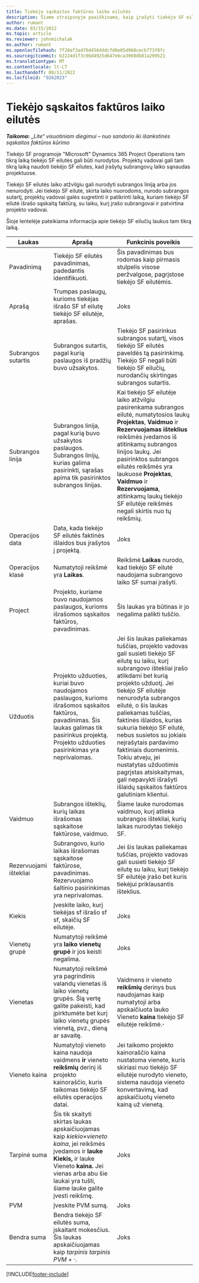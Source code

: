 ```yaml
---
title: Tiekėjo sąskaitos faktūros laiko eilutės
description: Šiame straipsnyje paaiškinama, kaip įrašyti tiekėjo SF eilutes, skirtas laiko išlaidoms, kurias įdeda subrangovai.
author: rumant
ms.date: 03/15/2022
ms.topic: article
ms.reviewer: johnmichalak
ms.author: rumant
ms.openlocfilehash: 7f28af3ad76d456dddcfd8e85d968cecb773f8fc
ms.sourcegitcommit: b2224d1f3c0bd4925d647e6ca3960db81a209521
ms.translationtype: MT
ms.contentlocale: lt-LT
ms.lasthandoff: 08/11/2022
ms.locfileid: "9262023"
---
```

# <a name="vendor-invoice-lines-for-time"></a>Tiekėjo sąskaitos faktūros laiko eilutės

_**Taikoma:** „Lite“ visuotiniam diegimui – nuo sandorio iki išankstinės sąskaitos faktūros kūrimo_

Tiekėjo SF programoje "Microsoft" Dynamics 365 Project Operations tam tikrą laiką tiekėjo SF eilutės gali būti nurodytos. Projektų vadovai gali tam tikrą laiką naudoti tiekėjo SF eilutes, kad įrašytų subrangovų laiko sąnaudas projektuose.

Tiekėjo SF eilutės laiko atžvilgiu gali nurodyti subrangos liniją arba jos nenurodyti. Jei tiekėjo SF eilutė, skirta laiko nuorodoms, nurodo subrangos sutartį, projektų vadovai galės sugretinti ir patikrinti laiką, kuriam tiekėjo SF eilutė išrašo sąskaitą faktūrą, su laiku, kurį įrašo subrangovai ir patvirtina projekto vadovai.

Šioje lentelėje pateikiama informacija apie tiekėjo SF eilučių laukus tam tikrą laiką.

| Laukas | Aprašą | Funkcinis poveikis |
| --- | --- | --- |
| Pavadinimą | Tiekėjo SF eilutės pavadinimas, padedantis identifikuoti. | Šis pavadinimas bus rodomas kaip pirmasis stulpelis visose peržvalgose, pagrįstose tiekėjo SF eilutėmis. |
| Aprašą | Trumpas paslaugų, kurioms tiekėjas išrašo SF sf eilutę tiekėjo SF eilutėje, aprašas. | Joks |
| Subrangos sutartis | Subrangos sutartis, pagal kurią paslaugos iš pradžių buvo užsakytos. | Tiekėjo SF pasirinkus subrangos sutartį, visos tiekėjo SF eilutės paveldės tą pasirinkimą. Tiekėjo SF negali būti tiekėjo SF eilučių, nurodančių skirtingas subrangos sutartis. |
| Subrangos linija | Subrangos linija, pagal kurią buvo užsakytos paslaugos. Subrangos linijų, kurias galima pasirinkti, sąrašas apima tik pasirinktos subrangos linijas. | Kai tiekėjo SF eilutėje laiko atžvilgiu pasirenkama subrangos eilutė, numatytosios laukų **Projektas**, **Vaidmuo** ir **Rezervuojamas išteklius** reikšmės įvedamos iš atitinkamų subrangos linijos laukų. Jei pasirinktos subrangos eilutės reikšmės yra laukuose **Projektas**, **Vaidmuo** ir **Rezervuojama**, atitinkamų laukų tiekėjo SF eilutėje reikšmės negali skirtis nuo tų reikšmių. |
| Operacijos data | Data, kada tiekėjo SF eilutės faktinės išlaidos bus įrašytos į projektą. | Joks |
| Operacijos klasė | Numatytoji reikšmė yra **Laikas**. | Reikšmė **Laikas** nurodo, kad tiekėjo SF eilutė naudojama subrangovo laiko SF sumai įrašyti. |
| Project | Projekto, kuriame buvo naudojamos paslaugos, kurioms išrašomos sąskaitos faktūros, pavadinimas. | Šis laukas yra būtinas ir jo negalima palikti tuščio. |
| Užduotis | Projekto užduoties, kuriai buvo naudojamos paslaugos, kurioms išrašomos sąskaitos faktūros, pavadinimas. Šis laukas galimas tik pasirinkus projektą. Projekto užduoties pasirinkimas yra neprivalomas. | Jei šis laukas paliekamas tuščias, projekto vadovas gali susieti tiekėjo SF eilutę su laiku, kurį subrangovo ištekliai įrašo atlikdami bet kurią projekto užduotį. Jei tiekėjo SF eilutėje nenurodyta subrangos eilutė, o šis laukas paliekamas tuščias, faktinės išlaidos, kurias sukuria tiekėjo SF eilutė, nebus susietos su jokiais neįrašytais pardavimo faktiniais duomenimis. Tokiu atveju, jei nustatytas užduotimis pagrįstas atsiskaitymas, gali nepavykti išrašyti išlaidų sąskaitos faktūros galutiniam klientui. |
| Vaidmuo | Subrangos išteklių, kurių laikas išrašomas sąskaitose faktūrose, vaidmuo. | Šiame lauke nurodomas vaidmuo, kurį atlieka subrangos ištekliai, kurių laikas nurodytas tiekėjo SF. |
| Rezervuojami ištekliai | Subrangovo, kurio laikas išrašomas sąskaitose faktūrose, pavadinimas. Rezervuojamo šaltinio pasirinkimas yra neprivalomas. | Jei šis laukas paliekamas tuščias, projekto vadovas gali susieti tiekėjo SF eilutę su laiku, kurį tiekėjo SF eilutėje įrašo bet kuris tiekėjui priklausantis išteklius. |
| Kiekis | Įveskite laiko, kurį tiekėjas sf išrašo sf sf, skaičių SF eilutėje. |Joks |
| Vienetų grupė | Numatytoji reikšmė yra **laiko vienetų grupė** ir jos keisti negalima. | Joks |
| Vienetas | Numatytoji reikšmė yra pagrindinis valandų vienetas iš laiko vienetų grupės. Šią vertę galite pakeisti, kad įpirktumėte bet kurį laiko vienetų grupės vienetą, pvz., dieną ar savaitę. | Vaidmens ir vieneto **reikšmių** derinys bus naudojamas kaip numatytoji arba apskaičiuota lauko Vieneto **kaina** tiekėjo SF eilutėje reikšmė.**·** |
| Vieneto kaina | Numatytoji vieneto kaina naudoja vaidmens **ir** vieneto **reikšmių** derinį iš projekto kainoraščio, kuris taikomas tiekėjo SF eilutės operacijos datai. | Jei taikomo projekto kainoraščio kaina nustatoma vienete, kuris skiriasi nuo tiekėjo SF eilutėje nurodyto vieneto, sistema naudoja vieneto konvertavimą, kad apskaičiuotų vieneto kainą už vienetą. |
| Tarpinė suma | Šis tik skaityti skirtas laukas apskaičiuojamas kaip *kiekio*&times;*vieneto kaina*, jei reikšmės įvedamos ir **lauke Kiekis,** ir lauke Vieneto **kaina.** Jei vienas arba abu šie laukai yra tušti, šiame lauke galite įvesti reikšmę. | Joks |
| PVM | Įveskite PVM sumą. | Joks |
| Bendra suma | Bendra tiekėjo SF eilutės suma, įskaitant mokesčius. Šis laukas apskaičiuojamas kaip *tarpinis tarpinis PVM* + *·*. | Joks |

[!INCLUDE[footer-include](../../includes/footer-banner.md)]

